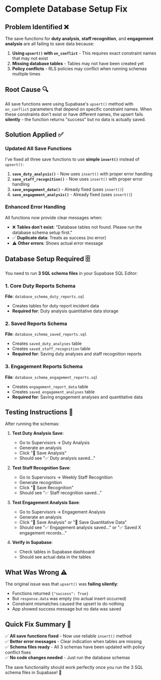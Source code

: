 # Complete Database Setup Fix

## Problem Identified ❌
The save functions for **duty analysis**, **staff recognition**, and **engagement analysis** are all failing to save data because:

1. **Using `upsert()` with `on_conflict`** - This requires exact constraint names that may not exist
2. **Missing database tables** - Tables may not have been created yet
3. **Policy conflicts** - RLS policies may conflict when running schemas multiple times

## Root Cause 🔍
All save functions were using Supabase's `upsert()` method with `on_conflict` parameters that depend on specific constraint names. When these constraints don't exist or have different names, the upsert fails **silently** - the function returns "success" but no data is actually saved.

## Solution Applied ✅

### Updated All Save Functions
I've fixed all three save functions to use **simple `insert()`** instead of `upsert()`:

1. **`save_duty_analysis()`** - Now uses `insert()` with proper error handling
2. **`save_staff_recognition()`** - Now uses `insert()` with proper error handling  
3. **`save_engagement_data()`** - Already fixed (uses `insert()`)
4. **`save_engagement_analysis()`** - Already fixed (uses `insert()`)

### Enhanced Error Handling
All functions now provide clear messages when:
- ❌ **Tables don't exist**: "Database tables not found. Please run the database schema setup first."
- ✅ **Duplicate data**: Treats as success (no error)
- ⚠️ **Other errors**: Shows actual error message

## Database Setup Required 🗄️

You need to run **3 SQL schema files** in your Supabase SQL Editor:

### 1. Core Duty Reports Schema
**File**: `database_schema_duty_reports.sql`
- Creates tables for duty report incident data
- **Required for**: Duty analysis quantitative data storage

### 2. Saved Reports Schema  
**File**: `database_schema_saved_reports.sql`
- Creates `saved_duty_analyses` table
- Creates `saved_staff_recognition` table
- **Required for**: Saving duty analyses and staff recognition reports

### 3. Engagement Reports Schema
**File**: `database_schema_engagement_reports.sql` 
- Creates `engagement_report_data` table
- Creates `saved_engagement_analyses` table
- **Required for**: Saving engagement analyses and quantitative data

## Testing Instructions 🧪

After running the schemas:

1. **Test Duty Analysis Save**:
   - Go to Supervisors → Duty Analysis
   - Generate an analysis
   - Click "💾 Save Analysis" 
   - Should see "✅ Duty analysis saved..."

2. **Test Staff Recognition Save**:
   - Go to Supervisors → Weekly Staff Recognition  
   - Generate recognition
   - Click "💾 Save Recognition"
   - Should see "✅ Staff recognition saved..."

3. **Test Engagement Analysis Save**:
   - Go to Supervisors → Engagement Analysis
   - Generate an analysis  
   - Click "💾 Save Analysis" or "💾 Save Quantitative Data"
   - Should see "✅ Engagement analysis saved..." or "✅ Saved X engagement records..."

4. **Verify in Supabase**:
   - Check tables in Supabase dashboard
   - Should see actual data in the tables

## What Was Wrong ⚠️

The original issue was that `upsert()` was **failing silently**:
- Functions returned `{"success": True}` 
- But `response.data` was empty (no actual insert occurred)
- Constraint mismatches caused the upsert to do nothing
- App showed success message but no data was saved

## Quick Fix Summary 🚀

✅ **All save functions fixed** - Now use reliable `insert()` method  
✅ **Better error messages** - Clear indication when tables are missing  
✅ **Schema files ready** - All 3 schemas have been updated with policy conflict fixes  
✅ **No code changes needed** - Just run the database schemas  

The save functionality should work perfectly once you run the 3 SQL schema files in Supabase! 🎉